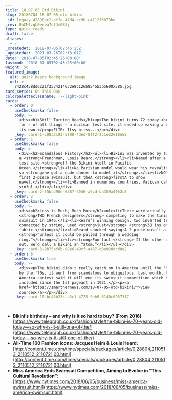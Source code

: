 ```yaml
---
title: 18.07.05 Otd Bikini
slug: 20180704-18-07-05-otd-bikini
_id: legacy-42898ec2-effe-47d4-ac9b-c4112f6073bd
_rev: 0aCMfzqL0erea7otJsGB3j
type: quick_reads
draft: false
aliases:
  - /
_createdAt: '2018-07-05T02:45:25Z'
_updatedAt: '2021-03-26T02:13:07Z'
date: '2018-07-05T02:45:25+00:00'
lastmod: '2018-07-05T02:45:25+00:00'
weight: 50
featured_image:
  alt: Quick Reads background image
  url: >-
    7428c458dd6221f2534214632e8c126b8545b3b5600x585.jpg
card_series: On This Day
colorpaletteclassname: '--light-pink'
cards:
  - order: 0
    useCheckmark: false
    body: >-
      <div><h1>Still Turning Heads</h1><p>The bikini turns 72 today.<br>Named
      for – of all things – a nuclear test site, it ended up making a bang of
      its own.</p><p>FLIP: Itsy bitsy...</p></div>
    _key: card-1-c00a3193-5f00-4ded-8ff2-2c1e22e18e58
  - order: 1
    useCheckmark: false
    body: >-
      <div><h2>Scandalous History</h2><ul><li>Bikini was invented by (who else?)
      a <strong>Frenchman, Louis Reard.</strong></li><li>Named after a nuclear
      test site <strong>off the Bikini Atoll in Pacific
      Ocean.</strong></li><li>No Parisian model would wear his revealing design
      so <strong>he got a nude dancer to model it</strong>.</li><li>NOT the
      first 2-piece swimsuit, but theA <strong>firstA to show
      navel.</strong></li><li>Banned in numerous countries, Vatican called it
      sinful.</li></ul></div>
    _key: card-2-f5bcd90e-6387-4046-a9cd-ba359a4052c8
  - order: 2
    useCheckmark: false
    body: >-
      <div><h2>Less is Much, Much More</h2><ul><li>There were actually
      <strong>TWO French designers</strong> competing to make the tiniest
      swimsuit in 1946.</li><li>Reard’s winning design, two inverted triangles
      connected by string, used <strong>just</strong> <strong>30 ins of
      fabric.</strong></li><li>Reard shocked saying:A 2-piece wasn’t a bikini
      <strong>“unless it could be pulled through a wedding
      ring.”</strong></li><li><strong>Fun fact:</strong> If the other design won
      out, we’d call a bikini an “atom.”</li></ul></div>
    _key: card-3-2b75bf8b-98e6-49cf-a437-d9e020dcd0e2
  - order: 3
    useCheckmark: true
    body: >-
      <div><p>The bikini didn't really catch on in America until the '60s, but
      by the '70s, it went from scandalous to ubiquitous. Last month, the Miss
      America contest said it will end its swimsuit competition which has been
      included since the 1st pageant in 1921.</p><p><a
      href="https://smarthernews.com/18-07-05-otd-bikini/">view
      sources</a></p></div>
    _key: card-10-bc48b23c-a2c1-4725-9eb9-6148c0937317

---
```

* **Bikini’s birthday – and why is it so hard to buy? (From 2016)**  
[https://www.telegraph.co.uk/fashion/style/the-bikini-is-70-years-old-today—so-why-is-it-still-one-of-the/](https://www.telegraph.co.uk/fashion/style/the-bikini-is-70-years-old-today---so-why-is-it-still-one-of-the/)
* **All-Time 100 Fashion Icons: Jacques Heim & Louis Heard:**  
[http://content.time.com/time/specials/packages/article/0,28804,2110513_2110512_2110721,00.html](http://content.time.com/time/specials/packages/article/0,28804,2110513_2110512_2110721,00.html)
* **Miss America Ends Swimsuit Competition, Aiming to Evolve in “This Cultural Revolution”:**  
[https://www.nytimes.com/2018/06/05/business/miss-america-swimsuit.html](https://www.nytimes.com/2018/06/05/business/miss-america-swimsuit.html)